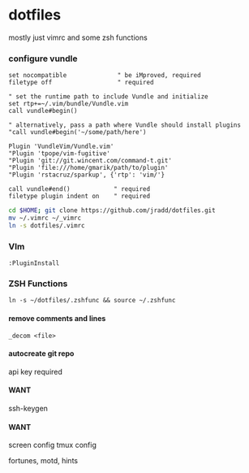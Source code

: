 # dotfiles
mostly just vimrc and some zsh functions

### configure vundle
```
set nocompatible              " be iMproved, required
filetype off                  " required

" set the runtime path to include Vundle and initialize
set rtp+=~/.vim/bundle/Vundle.vim
call vundle#begin()

" alternatively, pass a path where Vundle should install plugins
"call vundle#begin('~/some/path/here')

Plugin 'VundleVim/Vundle.vim'
"Plugin 'tpope/vim-fugitive'
"Plugin 'git://git.wincent.com/command-t.git'
"Plugin 'file:///home/gmarik/path/to/plugin'
"Plugin 'rstacruz/sparkup', {'rtp': 'vim/'}

call vundle#end()            " required
filetype plugin indent on    " required
```


```sh
cd $HOME; git clone https://github.com/jradd/dotfiles.git
mv ~/.vimrc ~/_vimrc
ln -s dotfiles/.vimrc
```

### VIm
`:PluginInstall`


### ZSH Functions
`ln -s ~/dotfiles/.zshfunc && source ~/.zshfunc`

#### remove comments and lines
`_decom <file>`

#### autocreate git repo
api key required

#### WANT
ssh-keygen

#### WANT
screen config
tmux config

fortunes, motd, hints


